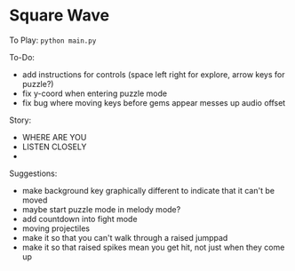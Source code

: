 # Square Wave

To Play:
`python main.py`

To-Do:
- add instructions for controls (space left right for explore, arrow keys for puzzle?)
- fix y-coord when entering puzzle mode
- fix bug where moving keys before gems appear messes up audio offset

Story:
- WHERE ARE YOU
- LISTEN CLOSELY
- 

Suggestions:
- make background key graphically different to indicate that it can't be moved
- maybe start puzzle mode in melody mode?
- add countdown into fight mode
- moving projectiles
- make it so that you can't walk through a raised jumppad
- make it so that raised spikes mean you get hit, not just when they come up